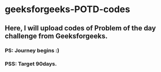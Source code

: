 # geeksforgeeks-POTD-codes
<h2>Here, I will upload codes of Problem of the day challenge from Geeksforgeeks.</h2>

<h3>PS: Journey begins :)</h3>
<h3>PSS: Target 90days.</h3>    